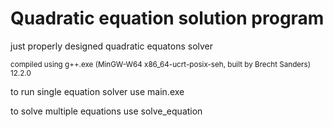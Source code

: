 # Quadratic equation solution program
just properly designed quadratic equatons solver

<sub>compiled using g++.exe (MinGW-W64 x86_64-ucrt-posix-seh, built by Brecht Sanders) 12.2.0</sub>

to run single equation solver use main.exe

to solve multiple equations use solve_equation


